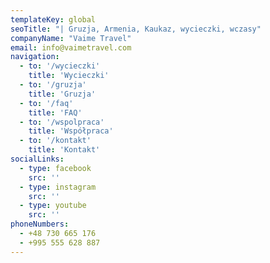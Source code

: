 ```yaml
---
templateKey: global
seoTitle: "| Gruzja, Armenia, Kaukaz, wycieczki, wczasy"
companyName: "Vaime Travel"
email: info@vaimetravel.com
navigation:
  - to: '/wycieczki'
    title: 'Wycieczki'
  - to: '/gruzja'
    title: 'Gruzja'
  - to: '/faq'
    title: 'FAQ'
  - to: '/wspolpraca'
    title: 'Współpraca'
  - to: '/kontakt'
    title: 'Kontakt' 
socialLinks:
  - type: facebook
    src: ''
  - type: instagram
    src: ''
  - type: youtube
    src: ''
phoneNumbers:
  - +48 730 665 176 
  - +995 555 628 887 
---
```


